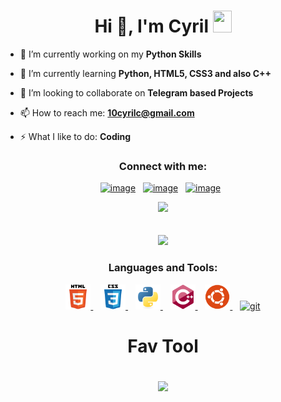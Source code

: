 <h1 align="center">Hi 👋, I'm Cyril <img height="35" width="30" src="https://emoji.gg/assets/emoji/5591-discord-developer-badge-shimmer.gif"></h1>

- 🔭 I’m currently working on my **Python Skills**

- 🌱 I’m currently learning **Python, HTML5, CSS3 and also C++**

- 👯 I’m looking to collaborate on **Telegram based Projects**

- 📫 How to reach me: **10cyrilc@gmail.com**

- ⚡ What I like to do: **Coding**
 
<h3 align="center">Connect with me:</h3>
<div align="center">

[![image](https://img.shields.io/badge/TELEGRAM-0000FF?style=for-the-badge&logo=telegram&logoColor=white)](https://t.me/10cyrilc/)&nbsp;&nbsp;
[![image](https://img.shields.io/badge/TWITTER-2cb6e0?style=for-the-badge&logo=twitter&logoColor=white)](https://twitter.com/10cyrilc/)&nbsp;&nbsp;
[![image](https://img.shields.io/badge/Gmail-D14836?style=for-the-badge&logo=gmail&logoColor=white)](mailto:10cyrilc@gmail.com/)&nbsp;&nbsp;
  
</div>



<p align= "center">
  <img height= "150" src="https://github-readme-stats.vercel.app/api/top-langs/?username=10cyrilc&theme=react&layout=compact&count_private=true&langs_count=8" /><br><br><br>
  <img height= "150" src="https://github-readme-stats.vercel.app/api?username=10cyrilc&hide=prs,issues,contribs&count_private=true&show_icons=true&theme=react&layout=compact" />
</p>


<h3 align="center">Languages and Tools:</h3>
<p align="center"> 
  <a href="https://www.w3schools.com/html/" target="_blank"> 
    <img src="https://raw.githubusercontent.com/devicons/devicon/master/icons/html5/html5-original-wordmark.svg" alt="html5" width="40" height="40"/> 
  </a>&nbsp;&nbsp;
  <a href="https://www.w3schools.com/css/" target="_blank"> 
    <img src="https://raw.githubusercontent.com/devicons/devicon/master/icons/css3/css3-original-wordmark.svg" alt="css3" width="40" height="40"/> 
  </a>&nbsp;&nbsp;
  <a href="https://www.python.org/" target="_blank"> 
    <img src="https://raw.githubusercontent.com/devicons/devicon/master/icons/python/python-original.svg" alt="python" width="40" height="40"/> 
  </a>&nbsp;&nbsp;
  <a href="https://www.w3schools.com/CPP/default.asp" target="_blank"> 
    <img src="https://raw.githubusercontent.com/devicons/devicon/master/icons/cplusplus/cplusplus-original.svg" alt="linux" width="40" height="40"/> 
  </a>&nbsp;&nbsp;
  <a href="https://ubuntu.com/" target="_blank"> 
    <img src="https://raw.githubusercontent.com/devicons/devicon/master/icons/ubuntu/ubuntu-plain.svg" alt="linux" width="40" height="40"/> 
  </a>&nbsp;&nbsp;
  <a href="https://git-scm.com/" target="_blank"> 
    <img src="https://www.vectorlogo.zone/logos/git-scm/git-scm-icon.svg" alt="git" width="40" height="40"/> 
  </a>

</p>

<h1 align="center">Fav Tool</h><br>
<p align="center"><img height="200" src="https://media4.giphy.com/media/KAq5w47R9rmTuvWOWa/giphy.gif?cid=ecf05e47emkq435k569gj5ng7pzzwagv64na18q70narl9fv&rid=giphy.gif"></p>
